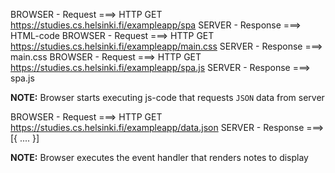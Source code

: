 BROWSER - Request   ===> HTTP GET https://studies.cs.helsinki.fi/exampleapp/spa
SERVER  - Response  ===> HTML-code
BROWSER - Request   ===> HTTP GET https://studies.cs.helsinki.fi/exampleapp/main.css
SERVER  - Response  ===> main.css
BROWSER - Request   ===> HTTP GET https://studies.cs.helsinki.fi/exampleapp/spa.js
SERVER  - Response  ===> spa.js

**NOTE:** Browser starts executing js-code that requests `JSON` data from server

BROWSER - Request   ===> HTTP GET https://studies.cs.helsinki.fi/exampleapp/data.json
SERVER  - Response  ===> [{ .... }]

**NOTE:** Browser executes the event handler that renders notes to display
